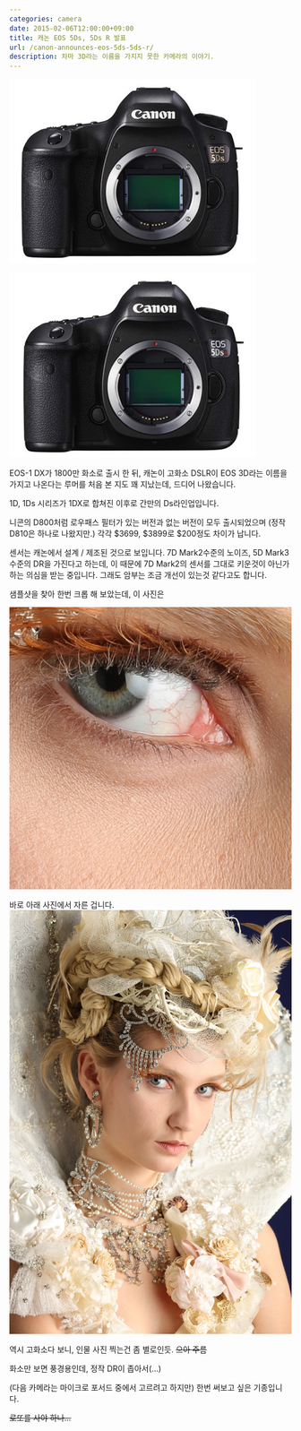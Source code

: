 ```yaml
---
categories: camera
date: 2015-02-06T12:00:00+09:00
title: 캐논 EOS 5Ds, 5Ds R 발표
url: /canon-announces-eos-5ds-5ds-r/
description: 차마 3D라는 이름을 가지지 못한 카메라의 이야기.
---
```


![EOS 5Ds](01.png)

![EOS 5Ds R](02.png)

EOS-1 DX가 1800만 화소로 출시 한 뒤, 캐논이 고화소 DSLR이 EOS 3D라는 이름을 가지고 나온다는 루머를 처음 본 지도 꽤 지났는데, 드디어 나왔습니다.

1D, 1Ds 시리즈가 1DX로 합쳐진 이후로 간만의 Ds라인업입니다.

니콘의 D800처럼 로우패스 필터가 있는 버전과 없는 버전이 모두 출시되었으며 (정작 D810은 하나로 나왔지만.) 각각 $3699, $3899로 \$200정도 차이가 납니다.

센서는 캐논에서 설계 / 제조된 것으로 보입니다. 7D Mark2수준의 노이즈, 5D Mark3수준의 DR을 가진다고 하는데, 이 때문에 7D Mark2의 센서를 그대로 키운것이 아닌가 하는 의심을 받는 중입니다. 그래도 암부는 조금 개선이 있는것 같다고도 합니다.

샘플샷을 찾아 한번 크롭 해 보았는데, 이 사진은

![샘플 사진 크롭](03.jpg)

바로 아래 사진에서 자른 겁니다.
![샘플 사진 원본](04.jpg)

역시 고화소다 보니, 인물 사진 찍는건 좀 별로인듯. ~~으아 주름~~

화소만 보면 풍경용인데, 정작 DR이 좁아서(...)

(다음 카메라는 마이크로 포서드 중에서 고르려고 하지만) 한번 써보고 싶은 기종입니다.

~~로또를 사야 하나...~~
